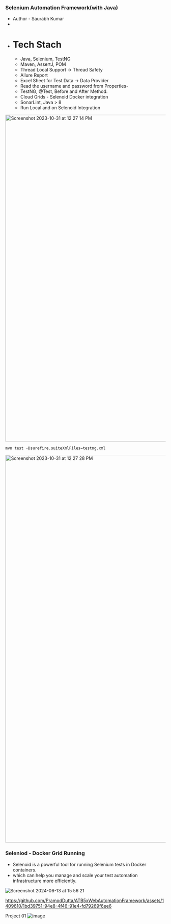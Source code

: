 ### Selenium Automation Framework(with Java)
- Author - Saurabh Kumar
-
- # Tech Stach
    - Java, Selenium, TestNG
    - Maven, AssertJ, POM
    - Thread Local Support → Thread Safety
    - Allure Report
    - Excel Sheet for Test Data → Data Provider
    - Read the username and password from Properties-
    - TestNG, @Test, Before and After Method.
    - Cloud Grids - Selenoid Docker integration
    - SonarLint, Java > 8
    - Run Local and on Selenoid Integration


<img width="1024" alt="Screenshot 2023-10-31 at 12 27 14 PM" src="https://github.com/PramodDutta/AdvanceSeleniumFrameworkTTA/assets/1409610/02b0ef3b-1165-46cf-8c9d-89e41b17032f">

`mvn test -Dsurefire.suiteXmlFiles=testng.xml`

<img width="1215" alt="Screenshot 2023-10-31 at 12 27 28 PM" src="https://github.com/PramodDutta/AdvanceSeleniumFrameworkTTA/assets/1409610/b0905741-d88d-4559-93c2-65433e668170">


### Seleniod - Docker Grid Running
- Selenoid is a powerful tool for running Selenium tests in Docker containers.
- which can help you manage and scale your test automation infrastructure more efficiently.



![Screenshot 2024-06-13 at 15 56 21](https://github.com/PramodDutta/ATB5xWebAutomationFramework/assets/1409610/3c957a88-8cf5-4e3c-9134-9fd41fd41d9b)


https://github.com/PramodDutta/ATB5xWebAutomationFramework/assets/1409610/1bd39751-94e8-4f46-91e4-fd79269f6ee6


Project 01
![image](https://github.com/user-attachments/assets/271c20ca-2e7a-46ee-b44c-8cfeabc31dee)


